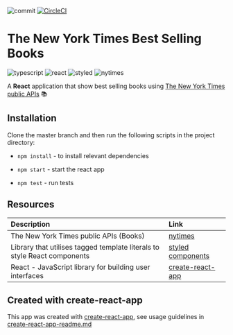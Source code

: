 ![commit](https://img.shields.io/github/last-commit/thecoder93/nyt-times-books?color=cyan)
[![CircleCI](https://circleci.com/gh/thecoder93/nyt-times-books/tree/master.svg?style=svg)](https://circleci.com/gh/thecoder93/nyt-times-books/tree/master)

# The New York Times Best Selling Books
![typescript](https://img.shields.io/badge/-TypeScript-007ACC?style=flat-square&logo=typescript&logoColor=white)
![react](https://img.shields.io/badge/-React-45b8d8?style=flat-square&logo=react&logoColor=white)
![styled](https://img.shields.io/badge/-Styled_Components-db7092?style=flat-square&logo=styled-components&logoColor=white)
![nytimes](https://img.shields.io/badge/-New_York_Times-000000?style=flat-square&logo=new-york-times&logoColor=white)

A **React** application that show best selling books using [The New York Times public APIs](https://developer.nytimes.com/) 📚

## Installation

Clone the master branch and then run the following scripts in the project directory:

- `npm install` - to install relevant dependencies

- `npm start` - start the react app

- `npm test` - run tests

## Resources

| Description                                                        | Link                                                                      |
| :----------------------------------------------------------------- | :------------------------------------------------------------------------ |
| The New York Times public APIs (Books) | [nytimes](https://developer.nytimes.com/docs/books-product/1/overview) |
| Library that utilises tagged template literals to style React components | [styled components](https://styled-components.com/)|
| React - JavaScript library for building user interfaces            | [create-react-app](https://github.com/facebook/create-react-app)|

## Created with create-react-app

This app was created with [create-react-app](https://github.com/facebook/create-react-app), see usage guidelines in [create-react-app-readme.md](create-react-app-readme.md)